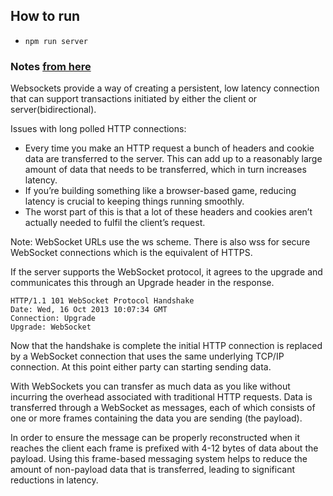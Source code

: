 ## How to run

- `npm run server`

### Notes [from here](https://blog.teamtreehouse.com/an-introduction-to-websockets)

Websockets provide a way of creating a persistent, low latency connection that can support transactions initiated by either the client or server(bidirectional). 

Issues with long polled HTTP connections:
-  Every time you make an HTTP request a bunch of headers and cookie data are transferred to the server. This can add up to a reasonably large amount of data that needs to be transferred, which in turn increases latency. 
- If you’re building something like a browser-based game, reducing latency is crucial to keeping things running smoothly.
- The worst part of this is that a lot of these headers and cookies aren’t actually needed to fulfil the client’s request.

Note: WebSocket URLs use the ws scheme. There is also wss for secure WebSocket connections which is the equivalent of HTTPS.

If the server supports the WebSocket protocol, it agrees to the upgrade and communicates this through an Upgrade header in the response.

```
HTTP/1.1 101 WebSocket Protocol Handshake
Date: Wed, 16 Oct 2013 10:07:34 GMT
Connection: Upgrade
Upgrade: WebSocket
```

Now that the handshake is complete the initial HTTP connection is replaced by a WebSocket connection that uses the same underlying TCP/IP connection. At this point either party can starting sending data.


With WebSockets you can transfer as much data as you like without incurring the overhead associated with traditional HTTP requests. Data is transferred through a WebSocket as messages, each of which consists of one or more frames containing the data you are sending (the payload).

 In order to ensure the message can be properly reconstructed when it reaches the client each frame is prefixed with 4-12 bytes of data about the payload. Using this frame-based messaging system helps to reduce the amount of non-payload data that is transferred, leading to significant reductions in latency.

